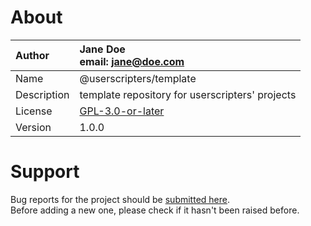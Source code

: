 
# About

| Author       | Jane Doe<br>email: [jane@doe.com](mailto:jane@doe.com) |
| :----------- | :----------------------- |
| Name         | @userscripters/template    |
| Description  | template repository for userscripters' projects           |
| License      | [GPL-3.0-or-later](https://spdx.org/licenses/GPL-3.0-or-later)                 |
| Version      | 1.0.0               |

# Support

Bug reports for the project should be [submitted here](https://github.com/userscripters/template/issues).
<br>Before adding a new one, please check if it hasn't been raised before.
  